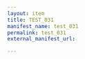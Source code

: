 ```yaml
---
layout: item
title: TEST_031
manifest_name: test_031
permalink: test_031
external_manifest_url: 

---
```

<!-- Add an essay or interpretive material below this line,
using HTML or markdown.  Do not modify this file above this line -->
